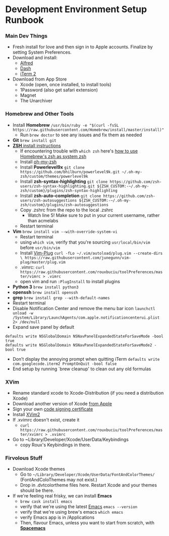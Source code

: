 Development Environment Setup Runbook
=====================================

### Main Dev Things
- Fresh install for love and then sign in to Apple accounts. Finalize by setting System Preferences.
- Download and install:
    - [Alfred](www.alfredapp.com)
    - [Dash](https://kapeli.com/dash)
    - [iTerm 2](https://www.iterm2.com/downloads.html)
- Download from App Store
    - Xcode (open, once installed, to install tools)
    - 1Password (also get safari extension)
    - Magnet
    - The Unarchiver

### Homebrew and Other Tools
- Install **Homebrew**
```/usr/bin/ruby -e "$(curl -fsSL https://raw.githubusercontent.com/Homebrew/install/master/install)"```
    - Run `brew doctor` to see any issues and fix them as needed
- **Git** `brew install git`
- [**ZSH** install instructions](https://github.com/robbyrussell/oh-my-zsh/wiki/Installing-ZSH)
    - If encountering trouble with `which zsh` here's [how to use Homebrew's zsh as system zsh](https://rick.cogley.info/post/use-homebrew-zsh-instead-of-the-osx-default/)
    - Install [oh-my-zsh](https://github.com/robbyrussell/oh-my-zsh)
    - Install **Powerlevel9x** `git clone https://github.com/bhilburn/powerlevel9k.git ~/.oh-my-zsh/custom/themes/powerlevel9k`
    - Install **zsh-syntax-highlighting** `git clone https://github.com/zsh-users/zsh-syntax-highlighting.git ${ZSH_CUSTOM:-~/.oh-my-zsh/custom}/plugins/zsh-syntax-highlighting`
    - Install **zsh-auto-completion** `git clone https://github.com/zsh-users/zsh-autosuggestions ${ZSH_CUSTOM:-~/.oh-my-zsh/custom}/plugins/zsh-autosuggestions`
    - Copy .zshrc from the repo to the local .zshrc
        - Watch line 5! Make sure to put in your current username, rather than acmelabs
    - Restart terminal
- **Vim** `brew install vim --with-override-system-vi`
    - Restart terminal
    - using `which vim`, verify that you're sourcing `usr/local/bin/vim` before `usr/bin/vim`
    - Install [Vim-Plug](https://github.com/junegunn/vim-plug) `curl -fLo ~/.vim/autoload/plug.vim --create-dirs \ https://raw.githubusercontent.com/junegunn/vim-plug/master/plug.vim`
    - .vimrc: `curl https://raw.githubusercontent.com/rouxbuciu/toolPreferences/master/vimrc > .vimrc`
    - open vim and run `:PlugInstall` to install plugins
- **Python 3** `brew install python3`
- **openssh** `brew install openssh`
- **grep** `brew install grep --with-default-names`
- Restart terminal
- Disable Notification Center and remove the menu bar icon `launchctl unload -w /System/Library/LaunchAgents/com.apple.notificationcenterui.plist 2> /dev/null`
- Expand save panel by default
```
defaults write NSGlobalDomain NSNavPanelExpandedStateForSaveMode -bool true
defaults write NSGlobalDomain NSNavPanelExpandedStateForSaveMode2 -bool true
```
- Don’t display the annoying prompt when quitting iTerm `defaults write com.googlecode.iterm2 PromptOnQuit -bool false`
- End setup by running `brew cleanup' to clean out any old formulas

### XVim
- Rename standard xcode to Xcode-Distribution (if you need a distribution Xcode)
- Download another version of Xcode [from Apple](https://developer.apple.com/download/more/)
- Sign your own [code signing certificate](https://github.com/XVimProject/XVim2/blob/master/SIGNING_Xcode.md)
- Install [XVim2](https://github.com/XVimProject/XVim2)
- If .xvimrc doesn't exist, create it
    - `curl https://raw.githubusercontent.com/rouxbuciu/toolPreferences/master/xvimrc > .xvimrc`
- Go to ~Library/Developer/Xcode/UserData/Keybindings
    - copy Roux's Keybindings in there.

### Firvolous Stuff
- Download Xcode themes
    - Go to `~/Library/Developer/Xcode/UserData/FontAndColorThemes/` (FontAndColoThemes may not exist.)
    - Drop in .dvtcolortheme files here. Restart Xcode and your themes should be there.
- If we're feeling real frisky, we can install **Emacs**
    - `brew cask install emacs`
    - verify that we're using the latest [Emacs](https://www.gnu.org/software/emacs/) `emacs --version`
    - verify that we're using brew's emacs `which emacs`
    - verify Emacs app is in /Applications
    - Then, flavour Emacs, unless you want to start from scratch, with [**Spacemacs**](https://github.com/syl20bnr/spacemacs)

